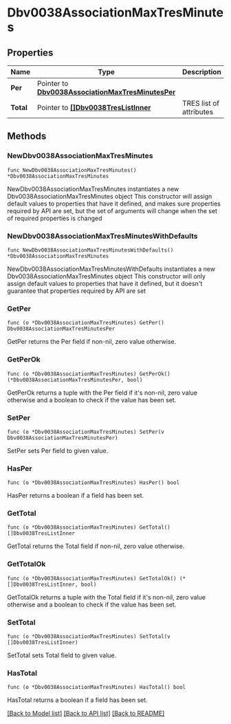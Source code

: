 # Dbv0038AssociationMaxTresMinutes

## Properties

Name | Type | Description | Notes
------------ | ------------- | ------------- | -------------
**Per** | Pointer to [**Dbv0038AssociationMaxTresMinutesPer**](Dbv0038AssociationMaxTresMinutesPer.md) |  | [optional] 
**Total** | Pointer to [**[]Dbv0038TresListInner**](Dbv0038TresListInner.md) | TRES list of attributes | [optional] 

## Methods

### NewDbv0038AssociationMaxTresMinutes

`func NewDbv0038AssociationMaxTresMinutes() *Dbv0038AssociationMaxTresMinutes`

NewDbv0038AssociationMaxTresMinutes instantiates a new Dbv0038AssociationMaxTresMinutes object
This constructor will assign default values to properties that have it defined,
and makes sure properties required by API are set, but the set of arguments
will change when the set of required properties is changed

### NewDbv0038AssociationMaxTresMinutesWithDefaults

`func NewDbv0038AssociationMaxTresMinutesWithDefaults() *Dbv0038AssociationMaxTresMinutes`

NewDbv0038AssociationMaxTresMinutesWithDefaults instantiates a new Dbv0038AssociationMaxTresMinutes object
This constructor will only assign default values to properties that have it defined,
but it doesn't guarantee that properties required by API are set

### GetPer

`func (o *Dbv0038AssociationMaxTresMinutes) GetPer() Dbv0038AssociationMaxTresMinutesPer`

GetPer returns the Per field if non-nil, zero value otherwise.

### GetPerOk

`func (o *Dbv0038AssociationMaxTresMinutes) GetPerOk() (*Dbv0038AssociationMaxTresMinutesPer, bool)`

GetPerOk returns a tuple with the Per field if it's non-nil, zero value otherwise
and a boolean to check if the value has been set.

### SetPer

`func (o *Dbv0038AssociationMaxTresMinutes) SetPer(v Dbv0038AssociationMaxTresMinutesPer)`

SetPer sets Per field to given value.

### HasPer

`func (o *Dbv0038AssociationMaxTresMinutes) HasPer() bool`

HasPer returns a boolean if a field has been set.

### GetTotal

`func (o *Dbv0038AssociationMaxTresMinutes) GetTotal() []Dbv0038TresListInner`

GetTotal returns the Total field if non-nil, zero value otherwise.

### GetTotalOk

`func (o *Dbv0038AssociationMaxTresMinutes) GetTotalOk() (*[]Dbv0038TresListInner, bool)`

GetTotalOk returns a tuple with the Total field if it's non-nil, zero value otherwise
and a boolean to check if the value has been set.

### SetTotal

`func (o *Dbv0038AssociationMaxTresMinutes) SetTotal(v []Dbv0038TresListInner)`

SetTotal sets Total field to given value.

### HasTotal

`func (o *Dbv0038AssociationMaxTresMinutes) HasTotal() bool`

HasTotal returns a boolean if a field has been set.


[[Back to Model list]](../README.md#documentation-for-models) [[Back to API list]](../README.md#documentation-for-api-endpoints) [[Back to README]](../README.md)


